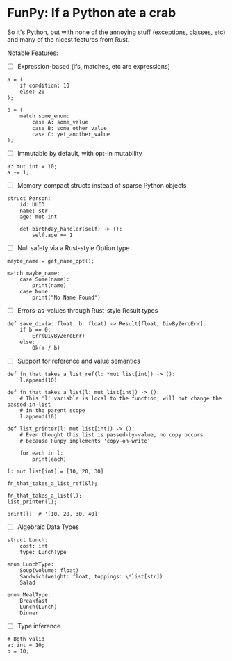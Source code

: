 # FunPy: If a Python ate a crab 

So it's Python, but with none of the annoying stuff (exceptions, classes, etc)
and many of the nicest features from Rust.

Notable Features:
- [ ] Expression-based (ifs, matches, etc are expressions)
```
a = (
    if condition: 10
    else: 20 
);

b = (
    match some_enum:
        case A: some_value
        case B: some_other_value
        case C: yet_another_value
);
```
- [ ] Immutable by default, with opt-in mutability 
```
a: mut int = 10;
a += 1;
```

- [ ] Memory-compact structs instead of sparse Python objects
```
struct Person:
    id: UUID
    name: str
    age: mut int

    def birthday_handler(self) -> ():
        self.age += 1
```
- [ ] Null safety via a Rust-style Option type
```
maybe_name = get_name_opt();

match maybe_name:
    case Some(name):
        print(name)
    case None:
        print("No Name Found")
```
- [ ] Errors-as-values through Rust-style Result types
```
def save_div(a: float, b: float) -> Result[float, DivByZeroErr]:
    if b == 0:
        Err(DivByZeroErr)
    else:
        Ok(a / b)
```
- [ ] Support for reference and value semantics
```
def fn_that_takes_a_list_ref(l: *mut list[int]) -> ():
    l.append(10)

def fn_that_takes_a_list(l: mut list[int]) -> ():
    # This 'l' variable is local to the function, will not change the passed-in-list 
    # in the parent scope
    l.append(10)

def list_printer(l: mut list[int]) -> ():
    # Even thought this list is passed-by-value, no copy occurs
    # because Funpy implements 'copy-on-write'

    for each in l:
        print(each)

l: mut list[int] = [10, 20, 30] 

fn_that_takes_a_list_ref(&l);

fn_that_takes_a_list(l);
list_printer(l);

print(l)  # '[10, 20, 30, 40]'

```
- [ ] Algebraic Data Types 
```
struct Lunch:
    cost: int
    type: LunchType

enum LunchType:
    Soup(volume: float)
    Sandwich(weight: float, toppings: \*list[str])
    Salad

enum MealType:
    Breakfast
    Lunch(Lunch)
    Dinner

```
- [ ] Type inference
```
# Both valid
a: int = 10;
b = 10;
```

